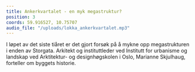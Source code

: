 ```yaml
---
title: Ankerkvartalet - en myk megastruktur?
position: 3
coords: 59.916527, 10.75707
audio_file: "/uploads/lokka_ankerkvartalet.mp3"
---
```


I løpet av det siste tiåret er det gjort forsøk på å mykne opp megastrukturen i enden av Storgata. Arkitekt og instituttleder ved Institutt for urbanisme og landskap ved Arktitektur- og designhøgskolen i Oslo, Marianne Skjulhaug, forteller om byggets historie.